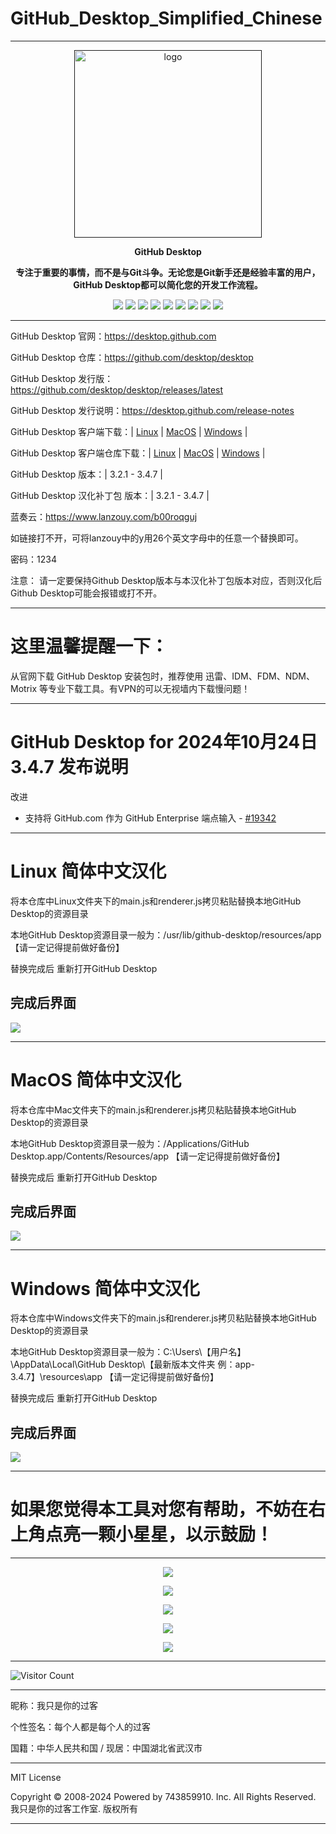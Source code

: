 # GitHub_Desktop_Simplified_Chinese

---

<p align="center"><a href=""><img src="https://desktop.github.com/images/desktop-icon.svg" alt="logo" width="300" /></a></p>
<p align="center"><b>GitHub Desktop</b></p>
<p align="center"><b>专注于重要的事情，而不是与Git斗争。无论您是Git新手还是经验丰富的用户，GitHub Desktop都可以简化您的开发工作流程。</b></p>
<p align="center">
<a href="https://github.com/743859910/GitHub_Desktop_Simplified_Chinese/stars"><img src="https://img.shields.io/github/stars/743859910/GitHub_Desktop_Simplified_Chinese?color=yellow"></a>
<a href="https://github.com/743859910/GitHub_Desktop_Simplified_Chinese/forks"><img src="https://img.shields.io/github/forks/743859910/GitHub_Desktop_Simplified_Chinese?color=Yellow"></a>
<a href="https://github.com/743859910/GitHub_Desktop_Simplified_Chinese/issues"><img src="https://img.shields.io/github/issues/743859910/GitHub_Desktop_Simplified_Chinese?color=Yellow"></a>
<a href="https://github.com/743859910/GitHub_Desktop_Simplified_Chinese/languages/code-size"><img src="https://img.shields.io/github/languages/code-size/743859910/GitHub_Desktop_Simplified_Chinese?color=Yellow"></a>
<a href="https://github.com/743859910/GitHub_Desktop_Simplified_Chinese/license"><img src="https://img.shields.io/github/license/743859910/GitHub_Desktop_Simplified_Chinese?color=Yellow"></a>
<a href="https://github.com/743859910/GitHub_Desktop_Simplified_Chinese/releases"><img src="https://img.shields.io/github/release/743859910/GitHub_Desktop_Simplified_Chinese?color=Yellow"></a>
<a href="https://github.com/743859910/GitHub_Desktop_Simplified_Chinese/discussions"><img src="https://img.shields.io/github/discussions/743859910/GitHub_Desktop_Simplified_Chinese?color=Yellow"></a>
<a href="https://github.com/743859910/GitHub_Desktop_Simplified_Chinese/watchers"><img src="https://img.shields.io/github/watchers/743859910/GitHub_Desktop_Simplified_Chinese?color=Yellow"></a>
<a href="https://github.com/743859910/followers"><img src="https://img.shields.io/github/followers/743859910?color=Yellow"></a><br>
</p>

---

GitHub Desktop 官网：https://desktop.github.com

GitHub Desktop 仓库：https://github.com/desktop/desktop

GitHub Desktop 发行版：https://github.com/desktop/desktop/releases/latest

GitHub Desktop 发行说明：https://desktop.github.com/release-notes

GitHub Desktop 客户端下载：| [Linux](https://github.com/shiftkey/desktop/releases/latest) | [MacOS](https://central.github.com/deployments/desktop/desktop/latest/darwin) | [Windows](https://central.github.com/deployments/desktop/desktop/latest/win32) | 

GitHub Desktop 客户端仓库下载：| [Linux](https://github.com/shiftkey/desktop/releases/latest) | [MacOS](https://github.com/desktop/desktop/releases/download/release-3.4.7/GitHub.Desktop-x64.zip) | [Windows](https://github.com/desktop/desktop/releases/download/release-3.4.7/GitHubDesktopSetup-x64.exe) | 

GitHub Desktop 版本：| 3.2.1 - 3.4.7 | 

GitHub Desktop 汉化补丁包 版本：| 3.2.1 - 3.4.7 | 

蓝奏云：https://www.lanzouy.com/b00roqguj

如链接打不开，可将lanzouy中的y用26个英文字母中的任意一个替换即可。

密码：1234

注意：
请一定要保持Github Desktop版本与本汉化补丁包版本对应，否则汉化后Github Desktop可能会报错或打不开。

---

# 这里温馨提醒一下：

从官网下载 GitHub Desktop 安装包时，推荐使用 迅雷、IDM、FDM、NDM、Motrix 等专业下载工具。有VPN的可以无视墙内下载慢问题！

---

# GitHub Desktop for 2024年10月24日 3.4.7 发布说明

改进
 - 支持将 GitHub.com 作为 GitHub Enterprise 端点输入 - [#19342](https://github.com/desktop/desktop/issues/19342)

---

# Linux 简体中文汉化
将本仓库中Linux文件夹下的main.js和renderer.js拷贝粘贴替换本地GitHub Desktop的资源目录

本地GitHub Desktop资源目录一般为：/usr/lib/github-desktop/resources/app
     【请一定记得提前做好备份】
     
替换完成后 重新打开GitHub Desktop

完成后界面
---
![](https://raw.gitmirror.com/743859910/GitHub_Desktop_Simplified_Chinese/master/img/Linux.webp)

---

# MacOS 简体中文汉化
将本仓库中Mac文件夹下的main.js和renderer.js拷贝粘贴替换本地GitHub Desktop的资源目录

本地GitHub Desktop资源目录一般为：/Applications/GitHub Desktop.app/Contents/Resources/app
     【请一定记得提前做好备份】
     
替换完成后 重新打开GitHub Desktop

完成后界面
---
![](https://raw.gitmirror.com/743859910/GitHub_Desktop_Simplified_Chinese/master/img/Mac.webp)

---

# Windows 简体中文汉化
将本仓库中Windows文件夹下的main.js和renderer.js拷贝粘贴替换本地GitHub Desktop的资源目录

本地GitHub Desktop资源目录一般为：C:\Users\【用户名】\AppData\Local\GitHub Desktop\【最新版本文件夹 例：app-3.4.7】\resources\app
     【请一定记得提前做好备份】
     
替换完成后 重新打开GitHub Desktop

完成后界面
---
![](https://raw.gitmirror.com/743859910/GitHub_Desktop_Simplified_Chinese/master/img/Windows.webp)

---

# 如果您觉得本工具对您有帮助，不妨在右上角点亮一颗小星星，以示鼓励！

---

<p align="center">
  <img src="https://raw.gitmirror.com/743859910/GitHub_Desktop_Simplified_Chinese/master/img/1.webp">
</p>

<p align="center">
  <img src="https://raw.gitmirror.com/743859910/GitHub_Desktop_Simplified_Chinese/master/img/2.webp">
</p>

<p align="center">
  <img src="https://raw.gitmirror.com/743859910/GitHub_Desktop_Simplified_Chinese/master/img/3.webp">
</p>

<p align="center">
  <img src="https://raw.gitmirror.com/743859910/GitHub_Desktop_Simplified_Chinese/master/img/4.webp">
</p>

<p align="center">
  <img src="https://raw.gitmirror.com/743859910/GitHub_Desktop_Simplified_Chinese/master/img/5.webp">
</p>

---

![Visitor Count](https://profile-counter.glitch.me/{GitHub_Desktop_Simplified_Chinese}/count.svg)

---

昵称：我只是你的过客

个性签名：每个人都是每个人的过客

国籍：中华人民共和国 / 现居：中国湖北省武汉市

---

MIT License

Copyright © 2008-2024 Powered by 743859910. Inc. All Rights Reserved. 我只是你的过客工作室. 版权所有

---
